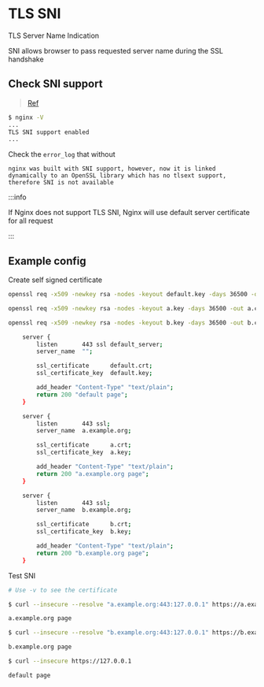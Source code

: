 # TLS SNI

TLS Server Name Indication

SNI allows browser to pass requested server name during the SSL handshake

## Check SNI support

> [Ref](http://nginx.org/en/docs/http/configuring_https_servers.html)

```bash
$ nginx -V
...
TLS SNI support enabled
...
```

Check the `error_log` that without

```
nginx was built with SNI support, however, now it is linked
dynamically to an OpenSSL library which has no tlsext support,
therefore SNI is not available
```

:::info

If Nginx does not support TLS SNI, Nginx will use default server certificate for all request

:::

## Example config

Create self signed certificate

```bash
openssl req -x509 -newkey rsa -nodes -keyout default.key -days 36500 -out default.crt -subj "/CN=example.org"

openssl req -x509 -newkey rsa -nodes -keyout a.key -days 36500 -out a.crt -subj "/CN=a.example.org"

openssl req -x509 -newkey rsa -nodes -keyout b.key -days 36500 -out b.crt -subj "/CN=b.example.org"
```

```bash
    server {
        listen       443 ssl default_server;
        server_name  "";

        ssl_certificate      default.crt;
        ssl_certificate_key  default.key;

        add_header "Content-Type" "text/plain";
        return 200 "default page";
    }

    server {
        listen       443 ssl;
        server_name  a.example.org;

        ssl_certificate      a.crt;
        ssl_certificate_key  a.key;

        add_header "Content-Type" "text/plain";
        return 200 "a.example.org page";
    }

    server {
        listen       443 ssl;
        server_name  b.example.org;

        ssl_certificate      b.crt;
        ssl_certificate_key  b.key;

        add_header "Content-Type" "text/plain";
        return 200 "b.example.org page";
    }
```

Test SNI

```bash
# Use -v to see the certificate

$ curl --insecure --resolve "a.example.org:443:127.0.0.1" https://a.example.org

a.example.org page

$ curl --insecure --resolve "b.example.org:443:127.0.0.1" https://b.example.org

b.example.org page

$ curl --insecure https://127.0.0.1

default page
```
